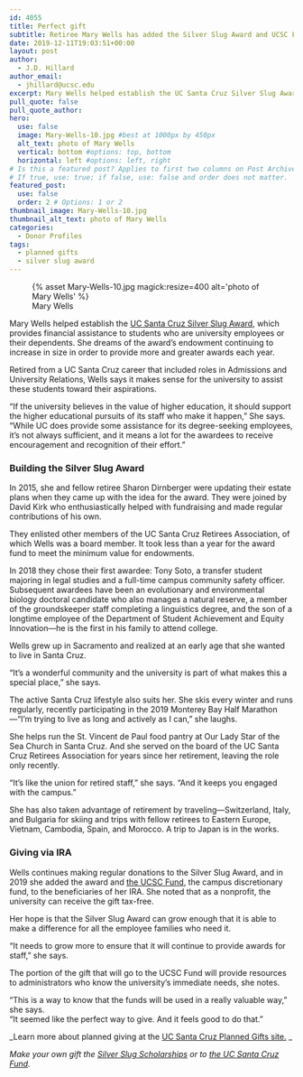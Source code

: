 ```yaml
---
id: 4055
title: Perfect gift
subtitle: Retiree Mary Wells has added the Silver Slug Award and UCSC Fund to her estate plan, a future gift that will support staff and their dependents who seek UC Santa Cruz degrees
date: 2019-12-11T19:03:51+00:00
layout: post
author:
  - J.D. Hillard
author_email:
  - jhillard@ucsc.edu
excerpt: Mary Wells helped establish the UC Santa Cruz Silver Slug Award, which provides financial assistance to students who are university employees or their dependents. She dreams of the award’s endowment continuing to increase in size in order to provide more and greater awards each year.
pull_quote: false
pull_quote_author:
hero:
  use: false
  image: Mary-Wells-10.jpg #best at 1000px by 450px
  alt_text: photo of Mary Wells
  vertical: bottom #options: top, bottom
  horizontal: left #options: left, right
# Is this a featured post? Applies to first two columns on Post Archive Page.
# If true, use: true; if false, use: false and order does not matter.
featured_post:
  use: false
  order: 2 # Options: 1 or 2
thumbnail_image: Mary-Wells-10.jpg
thumbnail_alt_text: photo of Mary Wells
categories:
  - Donor Profiles
tags:
  - planned gifts
  - silver slug award
---
```

<figure class="inline-image right">
{% asset Mary-Wells-10.jpg magick:resize=400 alt='photo of Mary Wells' %}
<figcaption>Mary Wells</figcaption></figure>

Mary Wells helped establish the [UC Santa Cruz Silver Slug Award](https://retirees.ucsc.edu/scholarships/silver-slug-scholarship/index.html), which provides financial assistance to students who are university employees or their dependents. She dreams of the award’s endowment continuing to increase in size in order to provide more and greater awards each year.

Retired from a UC Santa Cruz career that included roles in Admissions and University Relations, Wells says it makes sense for the university to assist these students toward their aspirations.

“If the university believes in the value of higher education, it should support the higher educational pursuits of its staff who make it happen,” She says. “While UC does provide some assistance for its degree-seeking employees, it’s not always sufficient, and it means a lot for the awardees to receive encouragement and recognition of their effort.”

### Building the Silver Slug Award

In 2015, she and fellow retiree Sharon Dirnberger were updating their estate plans when they came up with the idea for the award. They were joined by David Kirk who enthusiastically helped with fundraising and made regular contributions of his own.

They enlisted other members of the UC Santa Cruz Retirees Association, of which Wells was a board member. It took less than a year for the award fund to meet the minimum value for endowments.

In 2018 they chose their first awardee: Tony Soto, a transfer student majoring in legal studies and a full-time campus community safety officer. Subsequent awardees have been an evolutionary and environmental biology doctoral candidate who also manages a natural reserve, a member of the groundskeeper staff completing a linguistics degree, and the son of a longtime employee of the Department of Student Achievement and Equity Innovation—he is the first in his family to attend college.

Wells grew up in Sacramento and realized at an early age that she wanted to live in Santa Cruz.

“It’s a wonderful community and the university is part of what makes this a special place,” she says.

The active Santa Cruz lifestyle also suits her. She skis every winter and runs regularly, recently participating in the 2019 Monterey Bay Half Marathon—“I’m trying to live as long and actively as I can,” she laughs.

She helps run the St. Vincent de Paul food pantry at Our Lady Star of the Sea Church in Santa Cruz. And she served on the board of the UC Santa Cruz Retirees Association for years since her retirement, leaving the role only recently.

“It’s like the union for retired staff,” she says. “And it keeps you engaged with the campus.”

She has also taken advantage of retirement by traveling—Switzerland, Italy, and Bulgaria for skiing and trips with fellow retirees to Eastern Europe, Vietnam, Cambodia, Spain, and Morocco. A trip to Japan is in the works.

### Giving via IRA

Wells continues making regular donations to the Silver Slug Award, and in 2019 she added the award and [the UCSC Fund](/areas-to-support/ucsc-fund/), the campus discretionary fund, to the beneficiaries of her IRA. She noted that as a nonprofit, the university can receive the gift tax-free.

Her hope is that the Silver Slug Award can grow enough that it is able to make a difference for all the employee families who need it.

“It needs to grow more to ensure that it will continue to provide awards for staff,” she says.

The portion of the gift that will go to the UCSC Fund will provide resources to administrators who know the university’s immediate needs, she notes.

“This is a way to know that the funds will be used in a really valuable way,” she says.  
“It seemed like the perfect way to give. And it feels good to do that.”

_Learn more about planned giving at the [UC Santa Cruz Planned Gifts site.](https://plannedgifts.ucsc.edu/) _

_Make your own gift the [Silver Slug Scholarships](https://secure.ucsc.edu/s/1069/bp18/interior.aspx?sid=1069&gid=1001&pgid=780&cid=1749&dids=835) or to [the UC Santa Cruz Fund](https://secure.ucsc.edu/s/1069/bp18/interior.aspx?sid=1069&gid=1001&pgid=780&cid=1749&dids=12)._
